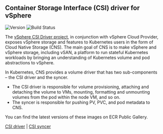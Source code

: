 ## **Container Storage Interface (CSI) driver for vSphere**
![Version](https://img.shields.io/badge/version-v2.2.0-blue)
![Build Status](https://codebuild.us-west-2.amazonaws.com/badges?uuid=eyJlbmNyeXB0ZWREYXRhIjoiNFozNkl5RVJqek5vb0dYUHFzS2VaZnhUVldQYjBEalp2Wm5XSm0wV2JseXNlODhyVWdrV2NoRFhzR043L3E2NDEwOTBidHNZS3pGMTd0VDFIbCt6WVhVPSIsIml2UGFyYW1ldGVyU3BlYyI6IlBuNTdYZGduajFoa2tnTUEiLCJtYXRlcmlhbFNldFNlcmlhbCI6MX0%3D&branch=main)

The [vSphere CSI Driver project](https://github.com/kubernetes-sigs/vsphere-csi-driver), in conjunction with vSphere Cloud Provider, exposes vSphere storage and features to Kubernetes users in the form of Cloud Native Storage (CNS). The main goal of CNS is to make vSphere and vSphere storage, including vSAN, a platform to run stateful Kubernetes workloads by bringing an understanding of Kubernetes volume and pod abstractions to vSphere.

In Kubernetes, CNS provides a volume driver that has two sub-components – the CSI driver and the syncer.
* The CSI driver is responsible for volume provisioning, attaching and detaching the volume to VMs, mounting, formatting and unmounting volumes from the pod within the node VM, and so on.
* The syncer is responsible for pushing PV, PVC, and pod metadata to CNS.

You can find the latest versions of these images on ECR Public Gallery.

[CSI driver](https://gallery.ecr.aws/l0g8r8j6/kubernetes-sigs/vsphere-csi-driver/csi/driver) | [CSI syncer](https://gallery.ecr.aws/l0g8r8j6/kubernetes-sigs/vsphere-csi-driver/csi/syncer)
